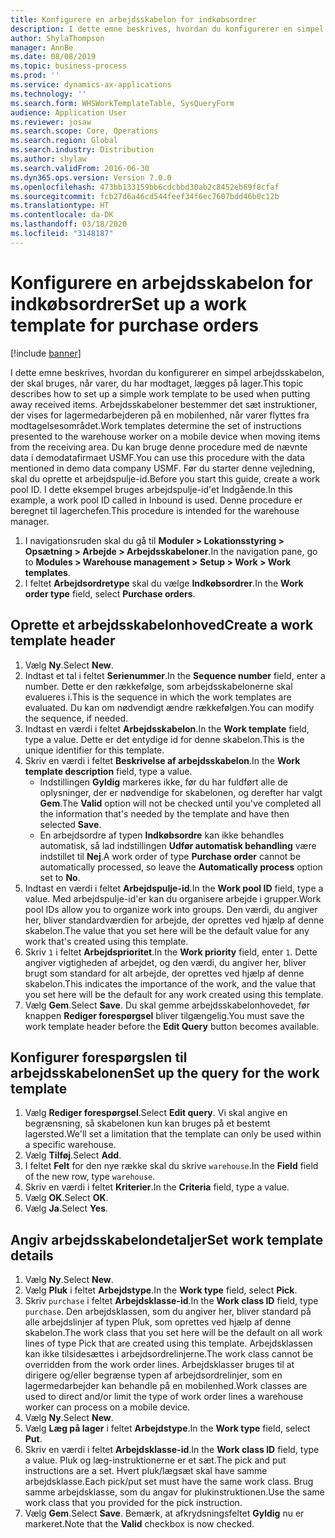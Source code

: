```yaml
---
title: Konfigurere en arbejdsskabelon for indkøbsordrer
description: I dette emne beskrives, hvordan du konfigurerer en simpel arbejdsskabelon, der skal bruges, når varer, du har modtaget, lægges på lager.
author: ShylaThompson
manager: AnnBe
ms.date: 08/08/2019
ms.topic: business-process
ms.prod: ''
ms.service: dynamics-ax-applications
ms.technology: ''
ms.search.form: WHSWorkTemplateTable, SysQueryForm
audience: Application User
ms.reviewer: josaw
ms.search.scope: Core, Operations
ms.search.region: Global
ms.search.industry: Distribution
ms.author: shylaw
ms.search.validFrom: 2016-06-30
ms.dyn365.ops.version: Version 7.0.0
ms.openlocfilehash: 473bb133159bb6cdcbbd30ab2c8452eb69f8cfaf
ms.sourcegitcommit: fcb27d6a46cd544feef34f6ec7607bdd46b0c12b
ms.translationtype: HT
ms.contentlocale: da-DK
ms.lasthandoff: 03/18/2020
ms.locfileid: "3148187"
---
```

# <a name="set-up-a-work-template-for-purchase-orders"></a><span data-ttu-id="6cb07-103">Konfigurere en arbejdsskabelon for indkøbsordrer</span><span class="sxs-lookup"><span data-stu-id="6cb07-103">Set up a work template for purchase orders</span></span>

[!include [banner](../../includes/banner.md)]

<span data-ttu-id="6cb07-104">I dette emne beskrives, hvordan du konfigurerer en simpel arbejdsskabelon, der skal bruges, når varer, du har modtaget, lægges på lager.</span><span class="sxs-lookup"><span data-stu-id="6cb07-104">This topic describes how to set up a simple work template to be used when putting away received items.</span></span> <span data-ttu-id="6cb07-105">Arbejdsskabeloner bestemmer det sæt instruktioner, der vises for lagermedarbejderen på en mobilenhed, når varer flyttes fra modtagelsesområdet.</span><span class="sxs-lookup"><span data-stu-id="6cb07-105">Work templates determine the set of instructions presented to the warehouse worker on a mobile device when moving items from the receiving area.</span></span> <span data-ttu-id="6cb07-106">Du kan bruge denne procedure med de nævnte data i demodatafirmaet USMF.</span><span class="sxs-lookup"><span data-stu-id="6cb07-106">You can use this procedure with the data mentioned in demo data company USMF.</span></span> <span data-ttu-id="6cb07-107">Før du starter denne vejledning, skal du oprette et arbejdspulje-id.</span><span class="sxs-lookup"><span data-stu-id="6cb07-107">Before you start this guide, create a work pool ID.</span></span> <span data-ttu-id="6cb07-108">I dette eksempel bruges arbejdspulje-id'et Indgående.</span><span class="sxs-lookup"><span data-stu-id="6cb07-108">In this example, a work pool ID called in Inbound is used.</span></span> <span data-ttu-id="6cb07-109">Denne procedure er beregnet til lagerchefen.</span><span class="sxs-lookup"><span data-stu-id="6cb07-109">This procedure is intended for the warehouse manager.</span></span>

1. <span data-ttu-id="6cb07-110">I navigationsruden skal du gå til **Moduler > Lokationsstyring > Opsætning > Arbejde > Arbejdsskabeloner**.</span><span class="sxs-lookup"><span data-stu-id="6cb07-110">In the navigation pane, go to **Modules > Warehouse management > Setup > Work > Work templates**.</span></span>
2. <span data-ttu-id="6cb07-111">I feltet **Arbejdsordretype** skal du vælge **Indkøbsordrer**.</span><span class="sxs-lookup"><span data-stu-id="6cb07-111">In the **Work order type** field, select **Purchase orders**.</span></span>

## <a name="create-a-work-template-header"></a><span data-ttu-id="6cb07-112">Oprette et arbejdsskabelonhoved</span><span class="sxs-lookup"><span data-stu-id="6cb07-112">Create a work template header</span></span>
1. <span data-ttu-id="6cb07-113">Vælg **Ny**.</span><span class="sxs-lookup"><span data-stu-id="6cb07-113">Select **New**.</span></span>
2. <span data-ttu-id="6cb07-114">Indtast et tal i feltet **Serienummer**.</span><span class="sxs-lookup"><span data-stu-id="6cb07-114">In the **Sequence number** field, enter a number.</span></span> <span data-ttu-id="6cb07-115">Dette er den rækkefølge, som arbejdsskabelonerne skal evalueres i.</span><span class="sxs-lookup"><span data-stu-id="6cb07-115">This is the sequence in which the work templates are evaluated.</span></span> <span data-ttu-id="6cb07-116">Du kan om nødvendigt ændre rækkefølgen.</span><span class="sxs-lookup"><span data-stu-id="6cb07-116">You can modify the sequence, if needed.</span></span>  
3. <span data-ttu-id="6cb07-117">Indtast en værdi i feltet **Arbejdsskabelon**.</span><span class="sxs-lookup"><span data-stu-id="6cb07-117">In the **Work template** field, type a value.</span></span> <span data-ttu-id="6cb07-118">Dette er det entydige id for denne skabelon.</span><span class="sxs-lookup"><span data-stu-id="6cb07-118">This is the unique identifier for this template.</span></span>  
4. <span data-ttu-id="6cb07-119">Skriv en værdi i feltet **Beskrivelse af arbejdsskabelon**.</span><span class="sxs-lookup"><span data-stu-id="6cb07-119">In the **Work template description** field, type a value.</span></span>
    - <span data-ttu-id="6cb07-120">Indstillingen **Gyldig** markeres ikke, før du har fuldført alle de oplysninger, der er nødvendige for skabelonen, og derefter har valgt **Gem**.</span><span class="sxs-lookup"><span data-stu-id="6cb07-120">The **Valid** option will not be checked until you've completed all the information that's needed by the template and have then selected **Save**.</span></span>  
    - <span data-ttu-id="6cb07-121">En arbejdsordre af typen **Indkøbsordre** kan ikke behandles automatisk, så lad indstillingen **Udfør automatisk behandling** være indstillet til **Nej**.</span><span class="sxs-lookup"><span data-stu-id="6cb07-121">A work order of type **Purchase order** cannot be automatically processed, so leave the **Automatically process** option set to **No**.</span></span>  
5. <span data-ttu-id="6cb07-122">Indtast en værdi i feltet **Arbejdspulje-id**.</span><span class="sxs-lookup"><span data-stu-id="6cb07-122">In the **Work pool ID** field, type a value.</span></span> <span data-ttu-id="6cb07-123">Med arbejdspulje-id'er kan du organisere arbejde i grupper.</span><span class="sxs-lookup"><span data-stu-id="6cb07-123">Work pool IDs allow you to organize work into groups.</span></span> <span data-ttu-id="6cb07-124">Den værdi, du angiver her, bliver standardværdien for arbejde, der oprettes ved hjælp af denne skabelon.</span><span class="sxs-lookup"><span data-stu-id="6cb07-124">The value that you set here will be the default value for any work that's created using this template.</span></span>  
6. <span data-ttu-id="6cb07-125">Skriv `1` i feltet **Arbejdsprioritet**.</span><span class="sxs-lookup"><span data-stu-id="6cb07-125">In the **Work priority** field, enter `1`.</span></span> <span data-ttu-id="6cb07-126">Dette angiver vigtigheden af arbejdet, og den værdi, du angiver her, bliver brugt som standard for alt arbejde, der oprettes ved hjælp af denne skabelon.</span><span class="sxs-lookup"><span data-stu-id="6cb07-126">This indicates the importance of the work, and the value that you set here will be the default for any work created using this template.</span></span>  
7. <span data-ttu-id="6cb07-127">Vælg **Gem**.</span><span class="sxs-lookup"><span data-stu-id="6cb07-127">Select **Save**.</span></span> <span data-ttu-id="6cb07-128">Du skal gemme arbejdsskabelonhovedet, før knappen **Rediger forespørgsel** bliver tilgængelig.</span><span class="sxs-lookup"><span data-stu-id="6cb07-128">You must save the work template header before the **Edit Query** button becomes available.</span></span>  

## <a name="set-up-the-query-for-the-work-template"></a><span data-ttu-id="6cb07-129">Konfigurer forespørgslen til arbejdsskabelonen</span><span class="sxs-lookup"><span data-stu-id="6cb07-129">Set up the query for the work template</span></span>
1. <span data-ttu-id="6cb07-130">Vælg **Rediger forespørgsel**.</span><span class="sxs-lookup"><span data-stu-id="6cb07-130">Select **Edit query**.</span></span> <span data-ttu-id="6cb07-131">Vi skal angive en begrænsning, så skabelonen kun kan bruges på et bestemt lagersted.</span><span class="sxs-lookup"><span data-stu-id="6cb07-131">We'll set a limitation that the template can only be used within a specific warehouse.</span></span>  
2. <span data-ttu-id="6cb07-132">Vælg **Tilføj**.</span><span class="sxs-lookup"><span data-stu-id="6cb07-132">Select **Add**.</span></span>
3. <span data-ttu-id="6cb07-133">I feltet **Felt** for den nye række skal du skrive `warehouse`.</span><span class="sxs-lookup"><span data-stu-id="6cb07-133">In the **Field** field of the new row, type `warehouse`.</span></span>
4. <span data-ttu-id="6cb07-134">Skriv en værdi i feltet **Kriterier**.</span><span class="sxs-lookup"><span data-stu-id="6cb07-134">In the **Criteria** field, type a value.</span></span>
5. <span data-ttu-id="6cb07-135">Vælg **OK**.</span><span class="sxs-lookup"><span data-stu-id="6cb07-135">Select **OK**.</span></span>
6. <span data-ttu-id="6cb07-136">Vælg **Ja**.</span><span class="sxs-lookup"><span data-stu-id="6cb07-136">Select **Yes**.</span></span>

## <a name="set-work-template-details"></a><span data-ttu-id="6cb07-137">Angiv arbejdsskabelondetaljer</span><span class="sxs-lookup"><span data-stu-id="6cb07-137">Set work template details</span></span>
1. <span data-ttu-id="6cb07-138">Vælg **Ny**.</span><span class="sxs-lookup"><span data-stu-id="6cb07-138">Select **New**.</span></span>
2. <span data-ttu-id="6cb07-139">Vælg **Pluk** i feltet **Arbejdstype**.</span><span class="sxs-lookup"><span data-stu-id="6cb07-139">In the **Work type** field, select **Pick**.</span></span>
3. <span data-ttu-id="6cb07-140">Skriv `purchase` i feltet **Arbejdsklasse-id**.</span><span class="sxs-lookup"><span data-stu-id="6cb07-140">In the **Work class ID** field, type `purchase`.</span></span> <span data-ttu-id="6cb07-141">Den arbejdsklassen, som du angiver her, bliver standard på alle arbejdslinjer af typen Pluk, som oprettes ved hjælp af denne skabelon.</span><span class="sxs-lookup"><span data-stu-id="6cb07-141">The work class that you set here will be the default on all work lines of type Pick that are created using this template.</span></span> <span data-ttu-id="6cb07-142">Arbejdsklassen kan ikke tilsidesættes i arbejdsordrelinjerne.</span><span class="sxs-lookup"><span data-stu-id="6cb07-142">The work class cannot be overridden from the work order lines.</span></span> <span data-ttu-id="6cb07-143">Arbejdsklasser bruges til at dirigere og/eller begrænse typen af arbejdsordrelinjer, som en lagermedarbejder kan behandle på en mobilenhed.</span><span class="sxs-lookup"><span data-stu-id="6cb07-143">Work classes are used to direct and/or limit the type of work order lines a warehouse worker can process on a mobile device.</span></span>  
4. <span data-ttu-id="6cb07-144">Vælg **Ny**.</span><span class="sxs-lookup"><span data-stu-id="6cb07-144">Select **New**.</span></span>
5. <span data-ttu-id="6cb07-145">Vælg **Læg på lager** i feltet **Arbejdstype**.</span><span class="sxs-lookup"><span data-stu-id="6cb07-145">In the **Work type** field, select **Put**.</span></span>
6. <span data-ttu-id="6cb07-146">Skriv en værdi i feltet **Arbejdsklasse-id**.</span><span class="sxs-lookup"><span data-stu-id="6cb07-146">In the **Work class ID** field, type a value.</span></span> <span data-ttu-id="6cb07-147">Pluk og læg-instruktionerne er et sæt.</span><span class="sxs-lookup"><span data-stu-id="6cb07-147">The pick and put instructions are a set.</span></span> <span data-ttu-id="6cb07-148">Hvert pluk/lægsæt skal have samme arbejdsklasse.</span><span class="sxs-lookup"><span data-stu-id="6cb07-148">Each pick/put set must have the same work class.</span></span> <span data-ttu-id="6cb07-149">Brug samme arbejdsklasse, som du angav for plukinstruktionen.</span><span class="sxs-lookup"><span data-stu-id="6cb07-149">Use the same work class that you provided for the pick instruction.</span></span>  
7. <span data-ttu-id="6cb07-150">Vælg **Gem**.</span><span class="sxs-lookup"><span data-stu-id="6cb07-150">Select **Save**.</span></span> <span data-ttu-id="6cb07-151">Bemærk, at afkrydsningsfeltet **Gyldig** nu er markeret.</span><span class="sxs-lookup"><span data-stu-id="6cb07-151">Note that the **Valid** checkbox is now checked.</span></span>  

